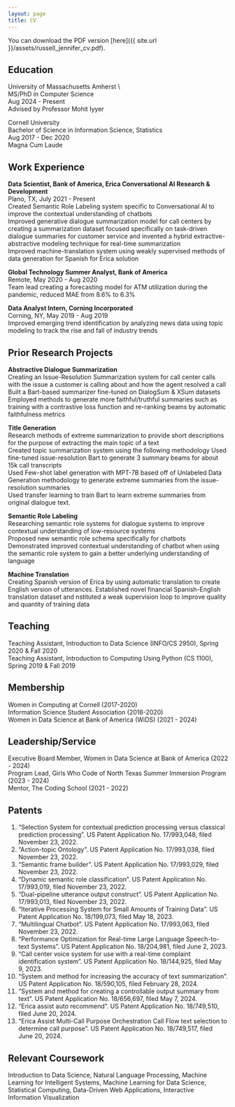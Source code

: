 ```yaml
---
layout: page
title: CV
---
```


You can download the PDF version [here]({{ site.url }}/assets/russell_jennifer_cv.pdf).



## Education
University of Massachusetts Amherst \			     
MS/PhD in Computer Science \
Aug 2024 - Present \
Advised by Professor Mohit Iyyer

Cornell University \
Bachelor of Science in Information Science, Statistics\
Aug 2017 - Dec 2020	\
Magna Cum Laude

## Work Experience

<b> Data Scientist, Bank of America, Erica Conversational AI Research & Development </b>\
Plano, TX, July 2021 - Present\
Created Semantic Role Labeling system specific to Conversational AI to improve the contextual understanding of chatbots\
Improved generative dialogue summarization model for call centers by creating a summarization dataset focused specifically on task-driven dialogue summaries for customer service and invented a hybrid extractive-abstractive modeling technique for real-time summarization\
Improved machine-translation system using weakly supervised methods of data generation for Spanish for Erica solution

<b> Global Technology Summer Analyst, Bank of America </b> \
Remote, May 2020 - Aug 2020\
Team lead creating a forecasting model for ATM utilization during the pandemic, reduced MAE from 8.6% to 6.3%

<b> Data Analyst Intern, Corning Incorporated </b> \
Corning, NY, May 2019 - Aug 2019\
Improved emerging trend identification by analyzing news data using topic modeling to track the rise and fall of industry trends

## Prior Research Projects

<b> Abstractive Dialogue Summarization </b> \
Creating an Issue-Resolution Summarization system for call center calls with the issue a customer is calling about and how the agent resolved a call\
Built a Bart-based summarizer fine-tuned on DialogSum & XSum datasets\
Employed methods to generate more faithful/truthful summaries such as training with a contrastive loss function and re-ranking beams by automatic faithfulness metrics 

<b> Title Generation</b> \
Research methods of extreme summarization to provide short descriptions for the purpose of extracting the main topic of a text\
Created topic summarization system using the following methodology
Used fine-tuned issue-resolution Bart to generate 3 summary beams for about 15k call transcripts \
Used Few-shot label generation with MPT-7B based off of Unlabeled Data Generation methodology to generate extreme summaries from the issue-resolution summaries\
Used transfer learning to train Bart to learn extreme summaries from original dialogue text.

<b> Semantic Role Labeling </b> \
Researching semantic role systems for dialogue systems to improve contextual understanding of low-resource systems \
Proposed new semantic role schema specifically for chatbots \
Demonstrated improved contextual understanding of chatbot when using the semantic role system to gain a better underlying understanding of language

<b>Machine Translation </b> \
Creating Spanish version of Erica by using automatic translation to create English version of utterances. Established novel financial Spanish-English translation dataset and nstituted a weak supervision loop to improve quality and quantity of training data


## Teaching

Teaching Assistant, Introduction to Data Science (INFO/CS 2950), Spring 2020 & Fall 2020\
Teaching Assistant, Introduction to Computing Using Python (CS 1100), Spring 2019 & Fall 2019

## Membership

Women in Computing at Cornell (2017-2020)\
Information Science Student Association (2018-2020) \
Women in Data Science at Bank of America (WiDS) (2021 - 2024)

## Leadership/Service 

Executive Board Member, Women in Data Science at Bank of America  (2022 - 2024)\
Program Lead, Girls Who Code of North Texas Summer Immersion Program (2023 - 2024)\
Mentor, The Coding School (2021 - 2022)

## Patents

1. “Selection System for contextual prediction processing versus classical prediction processing”. US Patent Application No. 17/993,048, filed November 23, 2022.
2. “Action-topic Ontology”. US Patent Application No. 17/993,038, filed November 23, 2022. 
3. “Semantic frame builder”. US Patent Application No. 17/993,029, filed November 23, 2022.
4. “Dynamic semantic role classification”. US Patent Application No. 17/993,019, filed November 23, 2022.
5. “Dual-pipeline utterance output construct”. US Patent Application No. 17/993,013, filed November 23, 2022.
6. “Iterative Processing System for Small Amounts of Training Data”. US Patent Application No. 18/199,073, filed May 18, 2023.
7. “Multilingual Chatbot”. US Patent Application No. 17/993,063, filed November 23, 2022.
8. “Performance Optimization for Real-time Large Language Speech-to-text Systems”. US Patent Application No. 18/204,981, filed June 2, 2023.
9. “Call center voice system for use with a real-time complaint identification system”. US Patent Application No. 18/144,925, filed May 9, 2023.
10. “System and method for increasing the accuracy of text summarization”. US Patent Application No. 18/590,105, filed February 28, 2024.
11. “System and method for creating a controllable output summary from text”. US Patent Application No. 18/656,697, filed May 7, 2024.
12. “Erica assist auto recommend”. US Patent Application No. 18/749,510, filed June 20, 2024.
13. “Erica Assist Multi-Call Purpose Orchestration Call Flow text selection to determine call purpose”. US Patent Application No. 18/749,517, filed June 20, 2024.

## Relevant Coursework

Introduction to Data Science, Natural Language Processing, Machine Learning for Intelligent Systems, Machine Learning for Data Science, Statistical Computing, Data-Driven Web Applications, Interactive Information Visualization



